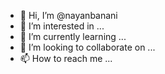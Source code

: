 - 👋 Hi, I’m @nayanbanani
- 👀 I’m interested in ...
- 🌱 I’m currently learning ...
- 💞️ I’m looking to collaborate on ...
- 📫 How to reach me ...

<!---
nayanbanani/nayanbanani is a ✨ special ✨ repository because its `README.md` (this file) appears on your GitHub profile.
You can click the Preview link to take a look at your changes.
--->
